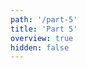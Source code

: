 ```yaml
---
path: '/part-5'
title: 'Part 5'
overview: true
hidden: false
---
```


<pages-in-this-section></pages-in-this-section>


